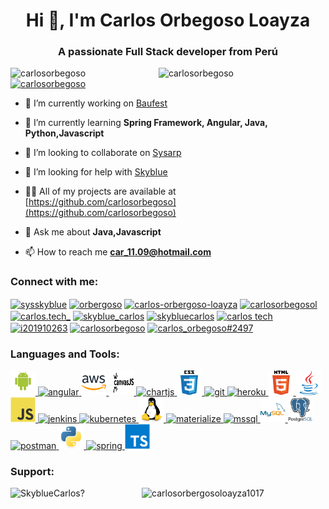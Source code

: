 <h1 align="center">Hi 👋, I'm Carlos Orbegoso Loayza</h1>
<h3 align="center">A passionate Full Stack developer from Perú </h3>


<img align="left" width="47%"  src="https://github-readme-stats.vercel.app/api?username=carlosorbegoso&show=reviews,discussions_started,discussions_answered,prs_merged,prs_merged_percentage" alt="carlosorbegoso" />
<span width="20"> </span>

<img align="left" width="47%"  src="https://github-readme-stats.vercel.app/api/top-langs/?username=carlosorbegoso&langs_count=8" alt="carlosorbegoso" />

<p align="left"> <a href="https://github.com/ryo-ma/github-profile-trophy"><img src="https://github-profile-trophy.vercel.app/?username=carlosorbegoso" alt="carlosorbegoso" /></a> </p>

- 🔭 I’m currently working on [Baufest](https://baufest.com/)

- 🌱 I’m currently learning **Spring Framework, Angular, Java, Python,Javascript**

- 👯 I’m looking to collaborate on [Sysarp](https://sysarp.com/)

- 🤝 I’m looking for help with [Skyblue](https://siskyblue.herokuapp.com)

- 👨‍💻 All of my projects are available at [https://github.com/carlosorbegoso](https://github.com/carlosorbegoso)

- 💬 Ask me about **Java,Javascript**

- 📫 How to reach me **car_11.09@hotmail.com**

<h3 align="left">Connect with me:</h3>
<p align="left">
<a href="https://codepen.io/sysskyblue" target="blank"><img align="center" src="https://raw.githubusercontent.com/rahuldkjain/github-profile-readme-generator/master/src/images/icons/Social/codepen.svg" alt="sysskyblue" height="30" width="40" /></a>
<a href="https://twitter.com/orbergoso" target="blank"><img align="center" src="https://raw.githubusercontent.com/rahuldkjain/github-profile-readme-generator/master/src/images/icons/Social/twitter.svg" alt="orbergoso" height="30" width="40" /></a>
<a href="https://linkedin.com/in/carlos-orbergoso-loayza" target="blank"><img align="center" src="https://raw.githubusercontent.com/rahuldkjain/github-profile-readme-generator/master/src/images/icons/Social/linked-in-alt.svg" alt="carlos-orbergoso-loayza" height="30" width="40" /></a>
<a href="https://fb.com/carlosorbegosol" target="blank"><img align="center" src="https://raw.githubusercontent.com/rahuldkjain/github-profile-readme-generator/master/src/images/icons/Social/facebook.svg" alt="carlosorbegosol" height="30" width="40" /></a>
<a href="https://instagram.com/carlos.tech_" target="blank"><img align="center" src="https://raw.githubusercontent.com/rahuldkjain/github-profile-readme-generator/master/src/images/icons/Social/instagram.svg" alt="carlos.tech_" height="30" width="40" /></a>
<a href="https://dribbble.com/skyblue_carlos" target="blank"><img align="center" src="https://raw.githubusercontent.com/rahuldkjain/github-profile-readme-generator/master/src/images/icons/Social/dribbble.svg" alt="skyblue_carlos" height="30" width="40" /></a>
<a href="https://hashnode.com/skybluecarlos" target="blank"><img align="center" src="https://raw.githubusercontent.com/rahuldkjain/github-profile-readme-generator/master/src/images/icons/Social/hashnode.svg" alt="skybluecarlos" height="30" width="40" /></a>
<a href="https://www.youtube.com/c/carlos tech" target="blank"><img align="center" src="https://raw.githubusercontent.com/rahuldkjain/github-profile-readme-generator/master/src/images/icons/Social/youtube.svg" alt="carlos tech" height="30" width="40" /></a>
<a href="https://www.hackerrank.com/i201910263" target="blank"><img align="center" src="https://raw.githubusercontent.com/rahuldkjain/github-profile-readme-generator/master/src/images/icons/Social/hackerrank.svg" alt="i201910263" height="30" width="40" /></a>
<a href="https://www.leetcode.com/carlosorbegoso" target="blank"><img align="center" src="https://raw.githubusercontent.com/rahuldkjain/github-profile-readme-generator/master/src/images/icons/Social/leet-code.svg" alt="carlosorbegoso" height="30" width="40" /></a>
<a href="https://discord.gg/carlos_orbegoso#2497" target="blank"><img align="center" src="https://raw.githubusercontent.com/rahuldkjain/github-profile-readme-generator/master/src/images/icons/Social/discord.svg" alt="carlos_orbegoso#2497" height="30" width="40" /></a>
</p>

<h3 align="left">Languages and Tools:</h3>
<p align="left"> <a href="https://developer.android.com" target="_blank" rel="noreferrer"> <img src="https://raw.githubusercontent.com/devicons/devicon/master/icons/android/android-original-wordmark.svg" alt="android" width="40" height="40"/> </a> <a href="https://angular.io" target="_blank" rel="noreferrer"> <img src="https://angular.io/assets/images/logos/angular/angular.svg" alt="angular" width="40" height="40"/> </a> <a href="https://aws.amazon.com" target="_blank" rel="noreferrer"> <img src="https://raw.githubusercontent.com/devicons/devicon/master/icons/amazonwebservices/amazonwebservices-original-wordmark.svg" alt="aws" width="40" height="40"/> </a> <a href="https://canvasjs.com" target="_blank" rel="noreferrer"> <img src="https://raw.githubusercontent.com/Hardik0307/Hardik0307/master/assets/canvasjs-charts.svg" alt="canvasjs" width="40" height="40"/> </a> <a href="https://www.chartjs.org" target="_blank" rel="noreferrer"> <img src="https://www.chartjs.org/media/logo-title.svg" alt="chartjs" width="40" height="40"/> </a> <a href="https://www.w3schools.com/css/" target="_blank" rel="noreferrer"> <img src="https://raw.githubusercontent.com/devicons/devicon/master/icons/css3/css3-original-wordmark.svg" alt="css3" width="40" height="40"/> </a> <a href="https://git-scm.com/" target="_blank" rel="noreferrer"> <img src="https://www.vectorlogo.zone/logos/git-scm/git-scm-icon.svg" alt="git" width="40" height="40"/> </a> <a href="https://heroku.com" target="_blank" rel="noreferrer"> <img src="https://www.vectorlogo.zone/logos/heroku/heroku-icon.svg" alt="heroku" width="40" height="40"/> </a> <a href="https://www.w3.org/html/" target="_blank" rel="noreferrer"> <img src="https://raw.githubusercontent.com/devicons/devicon/master/icons/html5/html5-original-wordmark.svg" alt="html5" width="40" height="40"/> </a> <a href="https://www.java.com" target="_blank" rel="noreferrer"> <img src="https://raw.githubusercontent.com/devicons/devicon/master/icons/java/java-original.svg" alt="java" width="40" height="40"/> </a> <a href="https://developer.mozilla.org/en-US/docs/Web/JavaScript" target="_blank" rel="noreferrer"> <img src="https://raw.githubusercontent.com/devicons/devicon/master/icons/javascript/javascript-original.svg" alt="javascript" width="40" height="40"/> </a> <a href="https://www.jenkins.io" target="_blank" rel="noreferrer"> <img src="https://www.vectorlogo.zone/logos/jenkins/jenkins-icon.svg" alt="jenkins" width="40" height="40"/> </a> <a href="https://kubernetes.io" target="_blank" rel="noreferrer"> <img src="https://www.vectorlogo.zone/logos/kubernetes/kubernetes-icon.svg" alt="kubernetes" width="40" height="40"/> </a> <a href="https://www.linux.org/" target="_blank" rel="noreferrer"> <img src="https://raw.githubusercontent.com/devicons/devicon/master/icons/linux/linux-original.svg" alt="linux" width="40" height="40"/> </a> <a href="https://materializecss.com/" target="_blank" rel="noreferrer"> <img src="https://raw.githubusercontent.com/prplx/svg-logos/5585531d45d294869c4eaab4d7cf2e9c167710a9/svg/materialize.svg" alt="materialize" width="40" height="40"/> </a> <a href="https://www.microsoft.com/en-us/sql-server" target="_blank" rel="noreferrer"> <img src="https://www.svgrepo.com/show/303229/microsoft-sql-server-logo.svg" alt="mssql" width="40" height="40"/> </a> <a href="https://www.mysql.com/" target="_blank" rel="noreferrer"> <img src="https://raw.githubusercontent.com/devicons/devicon/master/icons/mysql/mysql-original-wordmark.svg" alt="mysql" width="40" height="40"/> </a> <a href="https://www.postgresql.org" target="_blank" rel="noreferrer"> <img src="https://raw.githubusercontent.com/devicons/devicon/master/icons/postgresql/postgresql-original-wordmark.svg" alt="postgresql" width="40" height="40"/> </a> <a href="https://postman.com" target="_blank" rel="noreferrer"> <img src="https://www.vectorlogo.zone/logos/getpostman/getpostman-icon.svg" alt="postman" width="40" height="40"/> </a> <a href="https://www.python.org" target="_blank" rel="noreferrer"> <img src="https://raw.githubusercontent.com/devicons/devicon/master/icons/python/python-original.svg" alt="python" width="40" height="40"/> </a> <a href="https://spring.io/" target="_blank" rel="noreferrer"> <img src="https://www.vectorlogo.zone/logos/springio/springio-icon.svg" alt="spring" width="40" height="40"/> </a> <a href="https://www.typescriptlang.org/" target="_blank" rel="noreferrer"> <img src="https://raw.githubusercontent.com/devicons/devicon/master/icons/typescript/typescript-original.svg" alt="typescript" width="40" height="40"/> </a> </p>

<h3 align="left">Support:</h3>
<p><a href="https://www.buymeacoffee.com/SkyblueCarlos?"> <img align="left" src="https://cdn.buymeacoffee.com/buttons/v2/default-yellow.png" height="50" width="210" alt="SkyblueCarlos?" /></a><a href="https://ko-fi.com/carlosorbergosoloayza1017"> <img align="left" src="https://cdn.ko-fi.com/cdn/kofi3.png?v=3" height="50" width="210" alt="carlosorbergosoloayza1017" /></a></p><br><br>


